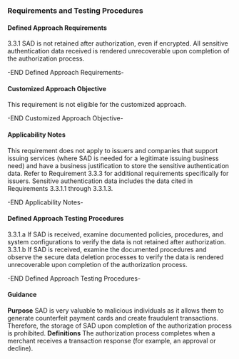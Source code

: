 ### Requirements and Testing Procedures

#### Defined Approach Requirements
3.3.1 SAD is not retained after authorization, even if encrypted. All sensitive authentication data received is rendered unrecoverable upon completion of the authorization process.

-END Defined Approach Requirements- 
#### Customized Approach Objective
This requirement is not eligible for the customized approach.

-END Customized Approach Objective- 
#### Applicability Notes
This requirement does not apply to issuers and companies that support issuing services (where SAD is needed for a legitimate issuing business need) and have a business justification to store the sensitive authentication data.
Refer to Requirement 3.3.3 for additional requirements specifically for issuers.
Sensitive authentication data includes the data cited in Requirements 3.3.1.1 through 3.3.1.3.

-END Applicability Notes- 
#### Defined Approach Testing Procedures
3.3.1.a If SAD is received, examine documented policies, procedures, and system configurations to verify the data is not retained after authorization.
3.3.1.b If SAD is received, examine the documented procedures and observe the secure data deletion processes to verify the data is rendered unrecoverable upon completion of the authorization process.

-END Defined Approach Testing Procedures- 
#### Guidance
**Purpose**
SAD is very valuable to malicious individuals as it allows them to generate counterfeit payment cards and create fraudulent transactions. Therefore, the storage of SAD upon completion of the authorization process is prohibited.
**Definitions**
The authorization process completes when a merchant receives a transaction response (for example, an approval or decline).
